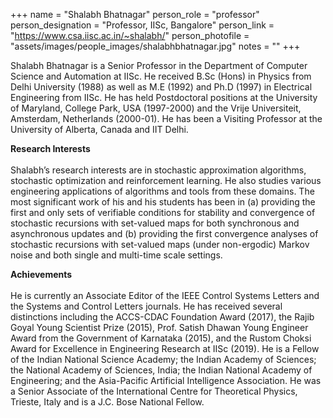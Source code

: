 +++
name = "Shalabh Bhatnagar"
person_role = "professor"
person_designation = "Professor, IISc, Bangalore"
person_link = "https://www.csa.iisc.ac.in/~shalabh/"
person_photofile = "assets/images/people_images/shalabhbhatnagar.jpg"
notes = ""
+++


Shalabh Bhatnagar is a Senior Professor in the Department of Computer Science and Automation at IISc. He received B.Sc (Hons) in Physics from Delhi University (1988) as well as M.E (1992) and Ph.D (1997) in Electrical Engineering from IISc. He has held Postdoctoral positions at the University of Maryland, College Park, USA (1997-2000) and the Vrije Universiteit, Amsterdam, Netherlands (2000-01). He has been a Visiting Professor at the University of Alberta, Canada and IIT Delhi.


<b>Research Interests</b>
<br><br>
Shalabh’s research interests are in stochastic approximation algorithms, stochastic optimization and reinforcement learning. He also studies various engineering applications of algorithms and tools from these domains. The most significant work of his and his students has been in (a) providing the first and only sets of verifiable conditions for stability and convergence of stochastic recursions with set-valued maps for both synchronous and asynchronous updates and (b) providing the first convergence analyses of stochastic recursions with set-valued maps (under non-ergodic) Markov noise and both single and multi-time scale settings.

<b>Achievements</b>
<br><br>
He is currently an Associate Editor of the IEEE Control Systems Letters and the Systems and Control Letters journals. He has received several distinctions including the ACCS-CDAC Foundation Award (2017), the Rajib Goyal Young Scientist Prize (2015), Prof. Satish Dhawan Young Engineer Award from the Government of Karnataka (2015), and the Rustom Choksi Award for Excellence in Engineering Research at IISc (2019). He is a Fellow of the Indian National Science Academy; the Indian Academy of Sciences; the National Academy of Sciences, India; the Indian National Academy of Engineering; and the Asia-Pacific Artificial Intelligence Association. He was a Senior Associate of the International Centre for Theoretical Physics, Trieste, Italy and is a J.C. Bose National Fellow.

